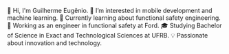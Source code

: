 👋 Hi, I'm Guilherme Eugênio.
👀 I’m interested in mobile development and machine learning.
🌱 Currently learning about functional safety engineering.
💼 Working as an engineer in functional safety at Ford.
🎓 Studying Bachelor of Science in Exact and Technological Sciences at UFRB.
💡 Passionate about innovation and technology.

<!---
guilhermeugenio/guilhermeugenio is a ✨ special ✨ repository because its `README.md` (this file) appears on your GitHub profile.
You can click the Preview link to take a look at your changes.
--->
